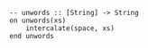 ```applescript
-- unwords :: [String] -> Stringon unwords(xs)	intercalate(space, xs)end unwords
```